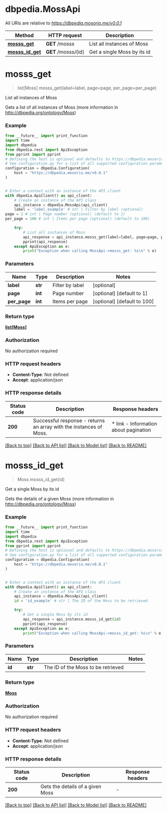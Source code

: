 # dbpedia.MossApi

All URIs are relative to *https://dbpedia.mosorio.me/v0.0.1*

Method | HTTP request | Description
------------- | ------------- | -------------
[**mosss_get**](MossApi.md#mosss_get) | **GET** /mosss | List all instances of Moss
[**mosss_id_get**](MossApi.md#mosss_id_get) | **GET** /mosss/{id} | Get a single Moss by its id


# **mosss_get**
> list[Moss] mosss_get(label=label, page=page, per_page=per_page)

List all instances of Moss

Gets a list of all instances of Moss (more information in http://dbpedia.org/ontology/Moss)

### Example

```python
from __future__ import print_function
import time
import dbpedia
from dbpedia.rest import ApiException
from pprint import pprint
# Defining the host is optional and defaults to https://dbpedia.mosorio.me/v0.0.1
# See configuration.py for a list of all supported configuration parameters.
configuration = dbpedia.Configuration(
    host = "https://dbpedia.mosorio.me/v0.0.1"
)


# Enter a context with an instance of the API client
with dbpedia.ApiClient() as api_client:
    # Create an instance of the API class
    api_instance = dbpedia.MossApi(api_client)
    label = 'label_example' # str | Filter by label (optional)
page = 1 # int | Page number (optional) (default to 1)
per_page = 100 # int | Items per page (optional) (default to 100)

    try:
        # List all instances of Moss
        api_response = api_instance.mosss_get(label=label, page=page, per_page=per_page)
        pprint(api_response)
    except ApiException as e:
        print("Exception when calling MossApi->mosss_get: %s\n" % e)
```

### Parameters

Name | Type | Description  | Notes
------------- | ------------- | ------------- | -------------
 **label** | **str**| Filter by label | [optional] 
 **page** | **int**| Page number | [optional] [default to 1]
 **per_page** | **int**| Items per page | [optional] [default to 100]

### Return type

[**list[Moss]**](Moss.md)

### Authorization

No authorization required

### HTTP request headers

 - **Content-Type**: Not defined
 - **Accept**: application/json

### HTTP response details
| Status code | Description | Response headers |
|-------------|-------------|------------------|
**200** | Successful response - returns an array with the instances of Moss. |  * link - Information about pagination <br>  |

[[Back to top]](#) [[Back to API list]](../README.md#documentation-for-api-endpoints) [[Back to Model list]](../README.md#documentation-for-models) [[Back to README]](../README.md)

# **mosss_id_get**
> Moss mosss_id_get(id)

Get a single Moss by its id

Gets the details of a given Moss (more information in http://dbpedia.org/ontology/Moss)

### Example

```python
from __future__ import print_function
import time
import dbpedia
from dbpedia.rest import ApiException
from pprint import pprint
# Defining the host is optional and defaults to https://dbpedia.mosorio.me/v0.0.1
# See configuration.py for a list of all supported configuration parameters.
configuration = dbpedia.Configuration(
    host = "https://dbpedia.mosorio.me/v0.0.1"
)


# Enter a context with an instance of the API client
with dbpedia.ApiClient() as api_client:
    # Create an instance of the API class
    api_instance = dbpedia.MossApi(api_client)
    id = 'id_example' # str | The ID of the Moss to be retrieved

    try:
        # Get a single Moss by its id
        api_response = api_instance.mosss_id_get(id)
        pprint(api_response)
    except ApiException as e:
        print("Exception when calling MossApi->mosss_id_get: %s\n" % e)
```

### Parameters

Name | Type | Description  | Notes
------------- | ------------- | ------------- | -------------
 **id** | **str**| The ID of the Moss to be retrieved | 

### Return type

[**Moss**](Moss.md)

### Authorization

No authorization required

### HTTP request headers

 - **Content-Type**: Not defined
 - **Accept**: application/json

### HTTP response details
| Status code | Description | Response headers |
|-------------|-------------|------------------|
**200** | Gets the details of a given Moss |  -  |

[[Back to top]](#) [[Back to API list]](../README.md#documentation-for-api-endpoints) [[Back to Model list]](../README.md#documentation-for-models) [[Back to README]](../README.md)

